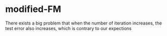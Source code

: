 # modified-FM

 There exists a big problem that when the number of iteration increases, the test error also increases, which is contrary to our expections
